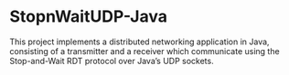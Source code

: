 # StopnWaitUDP-Java
This project implements a distributed networking application in Java, consisting of a transmitter and a receiver which communicate using the Stop-and-Wait RDT protocol over Java’s UDP sockets.
